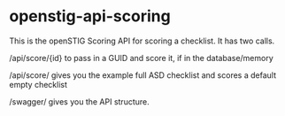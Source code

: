 # openstig-api-scoring
This is the openSTIG Scoring API for scoring a checklist. It has two calls.

/api/score/{id} to pass in a GUID and score it, if in the database/memory

/api/score/ gives you the example full ASD checklist and scores a default empty checklist

/swagger/ gives you the API structure.
